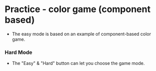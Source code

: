 # Practice - color game (component based)

- The easy mode is based on an example of component-based color game.

### Hard Mode

- The "Easy" & "Hard" button can let you choose the game mode.